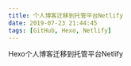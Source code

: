 ```yaml
---
title: 个人博客迁移到托管平台Netlify
date: 2019-07-23 21:44:45
tags: [GitHub, Hexo, Netlify]
---
```


Hexo个人博客迁移到托管平台Netlify
<!--more-->
